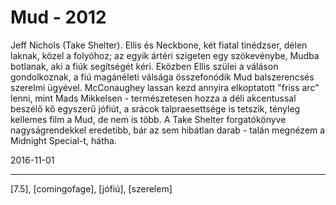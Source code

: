# Mud - 2012

Jeff Nichols (Take Shelter). Ellis és Neckbone, két fiatal tinédzser, délen laknak, közel a folyóhoz; az egyik ártéri szigeten egy szökevénybe, Mudba botlanak, aki a fiúk segítségét kéri. Eközben Ellis szülei a váláson gondolkoznak, a fiú magánéleti válsága összefonódik Mud balszerencsés szerelmi ügyével.&nbsp;McConaughey lassan kezd annyira elkoptatott "friss arc" lenni, mint Mads Mikkelsen - természetesen hozza a déli akcentussal beszélő kő egyszerű jófiút, a srácok talpraesettsége is tetszik, tényleg kellemes film a Mud, de nem is több. A Take Shelter forgatókönyve nagyságrendekkel eredetibb, bár az sem hibátlan darab - talán megnézem a Midnight Special-t, hátha.

2016-11-01 

----

[7.5], [comingofage], [jófiú], [szerelem]